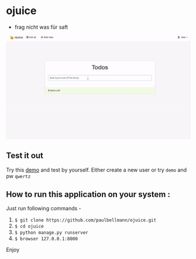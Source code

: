 # ojuice

- frag nicht was für saft

![app gif](./ojuice.gif)

## Test it out

Try this [demo](https://ojuice.herokuapp.com/?rel=github) and test by yourself.
Either create a new user or try `demo` and pw `qwertz`

## How to run this application on your system : 

Just run following commands -

1. `$ git clone https://github.com/paulbellmann/ojuice.git`
2. `$ cd ojuice`
3. `$ python manage.py runserver`
4. `$ browser 127.0.0.1:8000`

Enjoy
